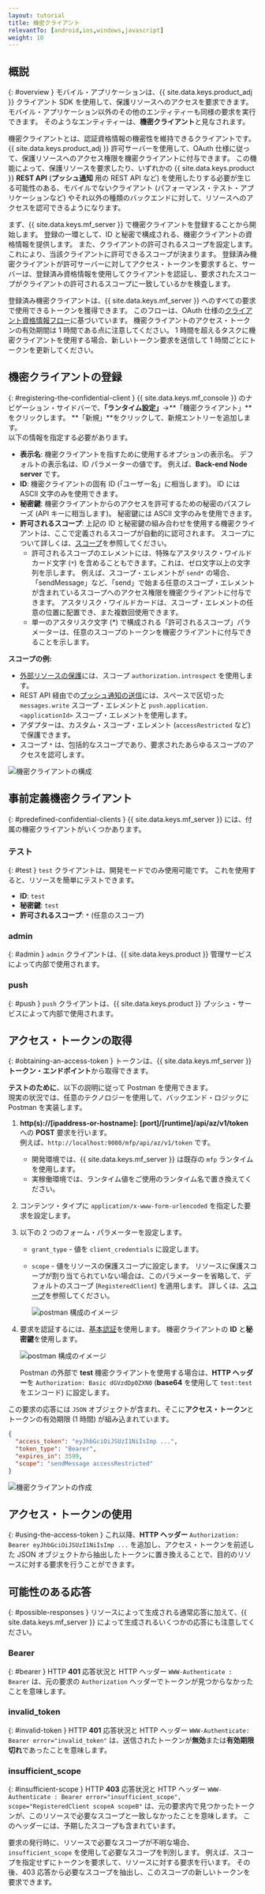 ```yaml
---
layout: tutorial
title: 機密クライアント
relevantTo: [android,ios,windows,javascript]
weight: 10
---
```

<!-- NLS_CHARSET=UTF-8 -->
## 概説
{: #overview }
モバイル・アプリケーションは、{{ site.data.keys.product_adj }} クライアント SDK を使用して、保護リソースへのアクセスを要求できます。  
モバイル・アプリケーション以外のその他のエンティティーも同様の要求を実行できます。 そのようなエンティティーは、**機密クライアント**と見なされます。

機密クライアントとは、認証資格情報の機密性を維持できるクライアントです。 {{ site.data.keys.product_adj }} 許可サーバーを使用して、OAuth 仕様に従って、保護リソースへのアクセス権限を機密クライアントに付与できます。 この機能によって、保護リソースを要求したり、いずれかの {{ site.data.keys.product }} **REST API** (**プッシュ通知** 用の REST API など) を使用したりする必要が生じる可能性のある、モバイルでないクライアント (パフォーマンス・テスト・アプリケーションなど) やそれ以外の種類のバックエンドに対して、リソースへのアクセスを認可できるようになります。

まず、{{ site.data.keys.mf_server }} で機密クライアントを登録することから開始します。 登録の一環として、ID と秘密で構成される、機密クライアントの資格情報を提供します。 また、クライアントの許可されるスコープを設定します。これにより、当該クライアントに許可できるスコープが決まります。 登録済み機密クライアントが許可サーバーに対してアクセス・トークンを要求すると、サーバーは、登録済み資格情報を使用してクライアントを認証し、要求されたスコープがクライアントの許可されるスコープに一致しているかを検査します。

登録済み機密クライアントは、{{ site.data.keys.mf_server }} へのすべての要求で使用できるトークンを獲得できます。 このフローは、OAuth 仕様の[クライアント資格情報フロー](https://tools.ietf.org/html/rfc6749#section-1.3.4)に基づいています。 機密クライアントのアクセス・トークンの有効期間は 1 時間である点に注意してください。 1 時間を超えるタスクに機密クライアントを使用する場合、新しいトークン要求を送信して 1 時間ごとにトークンを更新してください。

## 機密クライアントの登録
{: #registering-the-confidential-client }
{{ site.data.keys.mf_console }} のナビゲーション・サイドバーで、**「ランタイム設定」**→**「機密クライアント」**をクリックします。 **「新規」**をクリックして、新規エントリーを追加します。  
以下の情報を指定する必要があります。

- **表示名**: 機密クライアントを指すために使用するオプションの表示名。 デフォルトの表示名は、ID パラメーターの値です。 例えば、**Back-end Node server** です。
- **ID**: 機密クライアントの固有 ID (「ユーザー名」に相当します)。
  ID には ASCII 文字のみを使用できます。
- **秘密鍵**: 機密クライアントからのアクセスを許可するための秘密のパスフレーズ (API キーに相当します)。
  秘密鍵には ASCII 文字のみを使用できます。
- **許可されるスコープ**: 上記の ID と秘密鍵の組み合わせを使用する機密クライアントは、ここで定義されるスコープが自動的に認可されます。 スコープについて詳しくは、[スコープ](../#scopes)を参照してください。
    - 許可されるスコープのエレメントには、特殊なアスタリスク・ワイルドカード文字 (`*`) を含めることもできます。これは、ゼロ文字以上の文字列を示します。 例えば、スコープ・エレメントが `send*` の場合、「sendMessage」など、「send」で始まる任意のスコープ・エレメントが含まれているスコープへのアクセス権限を機密クライアントに付与できます。 アスタリスク・ワイルドカードは、スコープ・エレメントの任意の位置に配置でき、また複数回使用できます。 
    - 単一のアスタリスク文字 (*) で構成される「許可されるスコープ」パラメーターは、任意のスコープのトークンを機密クライアントに付与できることを示します。

**スコープの例:**

- [外部リソースの保護](../protecting-external-resources)には、スコープ `authorization.introspect` を使用します。
- REST API 経由での[プッシュ通知の送信](../../notifications/sending-notifications)には、スペースで区切った `messages.write` スコープ・エレメントと `push.application.<applicationId>` スコープ・エレメントを使用します。
- アダプターは、カスタム・スコープ・エレメント (`accessRestricted` など) で保護できます。
- スコープ `*` は、包括的なスコープであり、要求されたあらゆるスコープのアクセスを認可します。

<img class="gifplayer" alt="機密クライアントの構成" src="push-confidential-client.png"/>

## 事前定義機密クライアント
{: #predefined-confidential-clients }
{{ site.data.keys.mf_server }} には、付属の機密クライアントがいくつかあります。

### テスト
{: #test }
`test` クライアントは、開発モードでのみ使用可能です。 これを使用すると、リソースを簡単にテストできます。

- **ID**: `test`
- **秘密鍵**: `test`
- **許可されるスコープ**: `*` (任意のスコープ)

### admin
{: #admin }
`admin` クライアントは、{{ site.data.keys.product }} 管理サービスによって内部で使用されます。

### push
{: #push }
`push` クライアントは、{{ site.data.keys.product }} プッシュ・サービスによって内部で使用されます。

## アクセス・トークンの取得
{: #obtaining-an-access-token }
トークンは、{{ site.data.keys.mf_server }} **トークン・エンドポイント**から取得できます。  

**テストのために**、以下の説明に従って Postman を使用できます。  
現実の状況では、任意のテクノロジーを使用して、バックエンド・ロジックに Postman を実装します。

1.  **http(s)://[ipaddress-or-hostname]: [port]/[runtime]/api/az/v1/token** への **POST** 要求を行います。  
    例えば、`http://localhost:9080/mfp/api/az/v1/token` です。
    - 開発環境では、{{ site.data.keys.mf_server }} は既存の `mfp` ランタイムを使用します。  
    - 実稼働環境では、ランタイム値をご使用のランタイム名で置き換えてください。

2.  コンテンツ・タイプに `application/x-www-form-urlencoded` を指定した要求を設定します。  
3.  以下の 2 つのフォーム・パラメーターを設定します。
    - `grant_type` - 値を `client_credentials` に設定します。
    - `scope` - 値をリソースの保護スコープに設定します。 リソースに保護スコープが割り当てられていない場合は、このパラメーターを省略して、デフォルトのスコープ (`RegisteredClient`) を適用します。 詳しくは、[スコープ](../../authentication-and-security/#scopes)を参照してください。

       ![postman 構成のイメージ](confidential-client-steps-1-3.png)

4.  要求を認証するには、[基本認証](https://en.wikipedia.org/wiki/Basic_access_authentication#Client_side)を使用します。 機密クライアントの **ID** と**秘密鍵**を使用します。

    ![postman 構成のイメージ](confidential-client-step-4.png)

    Postman の外部で **test** 機密クライアントを使用する場合は、**HTTP ヘッダー**を `Authorization: Basic dGVzdDp0ZXN0` (**base64** を使用して `test:test` をエンコード) に設定します。

この要求の応答には `JSON` オブジェクトが含まれ、そこに**アクセス・トークン**とトークンの有効期限 (1 時間) が組み込まれています。

```json
{
  "access_token": "eyJhbGciOiJSUzI1NiIsImp ...",
  "token_type": "Bearer",
  "expires_in": 3599,
  "scope": "sendMessage accessRestricted"
}
```

![機密クライアントの作成](confidential-client-access-token.png)

## アクセス・トークンの使用
{: #using-the-access-token }
これ以降、**HTTP ヘッダー** `Authorization: Bearer eyJhbGciOiJSUzI1NiIsImp ...` を追加し、アクセス・トークンを前述した JSON オブジェクトから抽出したトークンに置き換えることで、目的のリソースに対する要求を行うことができます。

## 可能性のある応答
{: #possible-responses }
リソースによって生成される通常応答に加えて、{{ site.data.keys.mf_server }} によって生成されるいくつかの応答にも注意してください。

### Bearer
{: #bearer }
HTTP **401** 応答状況と HTTP ヘッダー `WWW-Authenticate : Bearer` は、元の要求の `Authorization` ヘッダーでトークンが見つからなかったことを意味します。

### invalid_token
{: #invalid-token }
HTTP **401** 応答状況と HTTP ヘッダー `WWW-Authenticate: Bearer error="invalid_token"` は、送信されたトークンが**無効**または**有効期限切れ**であったことを意味します。

### insufficient_scope
{: #insufficient-scope }
HTTP **403** 応答状況と HTTP ヘッダー `WWW-Authenticate : Bearer error="insufficient_scope", scope="RegisteredClient scopeA scopeB"` は、元の要求内で見つかったトークンが、このリソースで必要なスコープと一致しなかったことを意味します。 このヘッダーには、予期したスコープも含まれています。

要求の発行時に、リソースで必要なスコープが不明な場合、`insufficient_scope` を使用して必要なスコープを判別します。 例えば、スコープを指定せずにトークンを要求して、リソースに対する要求を行います。 その後、403 応答から必要なスコープを抽出し、このスコープの新しいトークンを要求できます。

